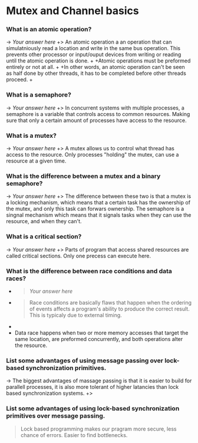  # Mutex and Channel basics
 
 ### What is an atomic operation?
-> *Your answer here*
+> An atomic operation a an operation that can simulatniously read a location and write in the same bus operation. This prevents other processor or input/ouput devices from writing or reading until the atomic operation is done. 
+
+Atomic operations must be preformed entirely or not at all. 
+
+In other words, an atomic operation can't be seen as half done by other threads, it has to be completed before other threads proceed. 
+
 
 ### What is a semaphore?
-> *Your answer here*
+>  In concurrent systems with multiple processes, a semaphore is a variable that controls access to common resources. Making sure that only a certain amount of processes have access to the resource.
 
 ### What is a mutex?
-> *Your answer here*
+> A mutex allows us to control what thread has access to the resource. Only processes "holding" the mutex, can use a resource at a given time. 
 
 ### What is the difference between a mutex and a binary semaphore?
-> *Your answer here*
+> The difference between these two is that a mutex is a locking mechanism, which means that a certain task has the ownership of the mutex, and only this task can forwars ownership. The semaphore is a singnal mechanism which means that it signals tasks when they can use the resource, and when they can't.
 
 ### What is a critical section?
-> *Your answer here*
+> Parts of program that access shared resources are called critical sections. Only one precess can execute here. 
 
 ### What is the difference between race conditions and data races?
- > *Your answer here*
+ > Race conditions are basically flaws that happen when the ordering of events affects a program's ability to produce the correct result. This is typicaly due to external timing.
+ 
+ Data race happens when two or more memory accesses that target the same location, are preformed concurrently, and both operations alter the resource. 
 
 ### List some advantages of using message passing over lock-based synchronization primitives.
-> The biggest advantages of massage passing is that it is easier to build for parallell processes, it is also more tolerant of higher latancies than lock based synchronization systems. 
+> 
 
 ### List some advantages of using lock-based synchronization primitives over message passing.
 > Lock based programming makes our pragram more secure, less chance of errors. Easier to find bottlenecks. 
